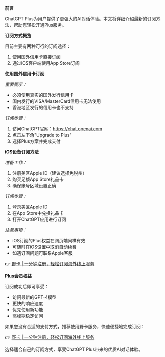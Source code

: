 **前言**

ChatGPT Plus为用户提供了更强大的AI对话体验。本文将详细介绍最新的订阅方法，帮助您轻松开通Plus服务。

**订阅方式概览**

目前主要有两种可行的订阅途径：

1. 使用国外信用卡直接订阅
2. 通过iOS客户端使用App Store订阅

**使用国外信用卡订阅**

*重要提示：*
- 必须使用真实的国外发行信用卡
- 国内发行的VISA/MasterCard信用卡无法使用
- 香港地区发行的信用卡也不支持

*订阅步骤：*
1. 访问ChatGPT官网：https://chat.openai.com
2. 点击左下角"Upgrade to Plus"
3. 选择Plus方案并完成支付

**iOS设备订阅方法**

*准备工作：*
1. 注册美区Apple ID（建议选择免税州）
2. 购买足额App Store礼品卡
3. 确保账号区域设置正确

*订阅步骤：*
1. 登录美区Apple ID
2. 在App Store中兑换礼品卡
3. 打开ChatGPT应用进行订阅

*注意事项：*
- iOS订阅的Plus权益在网页端同样有效
- 可随时在iOS设置中取消自动续费
- 如遇订阅问题可联系Apple客服

👉 [野卡 | 一分钟注册，轻松订阅海外线上服务](https://bit.ly/bewildcard)

**Plus会员权益**

订阅成功后即可享受：
- 访问最新的GPT-4模型
- 更快的响应速度
- 优先使用新功能
- 高峰期稳定访问

如果您没有合适的支付方式，推荐使用野卡服务，快速便捷地完成订阅：

👉 [野卡 | 一分钟注册，轻松订阅海外线上服务](https://bit.ly/bewildcard)

选择适合自己的订阅方式，享受ChatGPT Plus带来的优质AI对话体验。